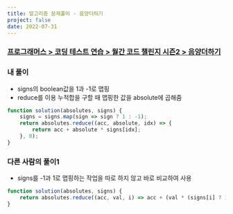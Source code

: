 ```yaml
---
title: 알고리즘 문제풀이 - 음양더하기
project: false
date: 2022-07-31
---
```



### [프로그래머스 > 코딩 테스트 연습 > 월간 코드 챌린지 시즌2 > 음양더하기](https://school.programmers.co.kr/learn/courses/30/lessons/76501)

### 내 풀이

- signs의 boolean값을 1과 -1로 맵핑
- reduce를 이용 누적합을 구할 때 맵핑한 값을 absolute에 곱해줌

```jsx
function solution(absolutes, signs) {
    signs = signs.map(sign => sign ? 1 : -1);
    return absolutes.reduce((acc, absolute, idx) => {        
        return acc + absolute * signs[idx];
    }, 0);
}
```

### 다른 사람의 풀이1

- signs를 -1과 1로 맵핑하는 작업을 따로 하지 않고 바로 비교하여 사용

```jsx
function solution(absolutes, signs) {
    return absolutes.reduce((acc, val, i) => acc + (val * (signs[i] ? 1 : -1)), 0);
}
```

